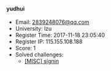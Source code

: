 #### yudhui  

* Email: 2839248076@qq.com  
* University: lzu  
* Register Time: 2017-11-18 23:05:40  
* Register IP: 115.155.108.188  
* Score: 1  
* Solved challenges: 
  * [[MISC] signin](https://github.com/SniperOJ/Challenges/blob/master/misc/signin.json)  
